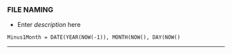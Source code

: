 ### FILE NAMING
- Enter *description* here
```
Minus1Month = DATE(YEAR(NOW(-1)), MONTH(NOW(), DAY(NOW()
```
***
